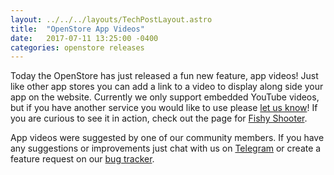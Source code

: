 ```yaml
---
layout: ../../../layouts/TechPostLayout.astro
title:  "OpenStore App Videos"
date:   2017-07-11 13:25:00 -0400
categories: openstore releases
---
```


Today the OpenStore has just released a fun new feature, app videos!
Just like other app stores you can add a link to a video to display
along side your app on the website. Currently we only support embedded YouTube
videos, but if you have another service you would like to use please
[let us know](https://github.com/UbuntuOpenStore/openstore-meta/issues)!
If you are curious to see it in action, check out the page for
[Fishy Shooter](https://open-store.io/app/fishyshooter.briketa).

App videos were suggested by one of our community members. If you have any
suggestions or improvements just chat with us on
[Telegram](https://telegram.me/joinchat/BMTh8AHtOL2foXLulmqDxw) or create a
feature request on our [bug tracker](https://github.com/UbuntuOpenStore/openstore-meta/issues).
